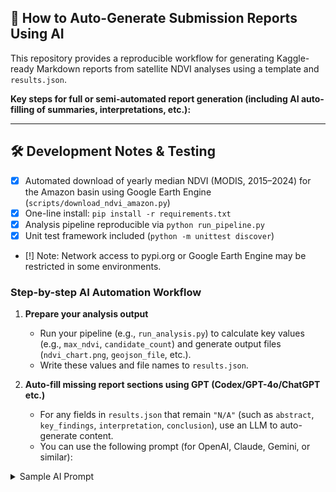 ## 🚀 How to Auto-Generate Submission Reports Using AI

This repository provides a reproducible workflow for generating Kaggle-ready Markdown reports from satellite NDVI analyses using a template and `results.json`.

**Key steps for full or semi-automated report generation (including AI auto-filling of summaries, interpretations, etc.):**

---
## 🛠️ Development Notes & Testing

- [x] Automated download of yearly median NDVI (MODIS, 2015–2024) for the Amazon basin using Google Earth Engine (`scripts/download_ndvi_amazon.py`)
- [x] One-line install: `pip install -r requirements.txt`
- [x] Analysis pipeline reproducible via `python run_pipeline.py`
- [x] Unit test framework included (`python -m unittest discover`)
- [!] Note: Network access to pypi.org or Google Earth Engine may be restricted in some environments.

### Step-by-step AI Automation Workflow

1. **Prepare your analysis output**
   - Run your pipeline (e.g., `run_analysis.py`) to calculate key values (e.g., `max_ndvi`, `candidate_count`) and generate output files (`ndvi_chart.png`, `geojson_file`, etc.).
   - Write these values and file names to `results.json`.

2. **Auto-fill missing report sections using GPT (Codex/GPT-4o/ChatGPT etc.)**
   - For any fields in `results.json` that remain `"N/A"` (such as `abstract`, `key_findings`, `interpretation`, `conclusion`), use an LLM to auto-generate content.
   - You can use the following prompt (for OpenAI, Claude, Gemini, or similar):

<details>
<summary>Sample AI Prompt</summary>

```text
Below is a Markdown template for a Kaggle submission and a JSON object with placeholders ("N/A").
For every key in the JSON that is "N/A", generate plausible content (AI summary, findings, interpretations, conclusions, etc.).
Fill all fields, using the context and filled values where available, and return the completed JSON object only.

Markdown template:
---
# {site_name} NDVI Anomaly Detection Report
...
## Footnote
{footnote}
---

Partial JSON:
{
  "site_name": "Obidos South NDVI Analysis",
  "abstract": "N/A",
  "background": "N/A",
  "methodology": "NDVI anomaly detection was performed using Landsat 8 imagery.",
  "key_findings": "N/A",
  "ndvi_chart": "o3_ndvi_chart.png",
  "geojson_file": "o3_ndvi_candidates.geojson",
  "interpretation": "N/A",
  "conclusion": "N/A",
  "generation_date": "2025-06-11 17:11",
  "commit_hash": "a1b2c3d4",
  "max_ndvi": 0.82,
  "candidate_count": 4,
  "footnote": "N/A"
}

